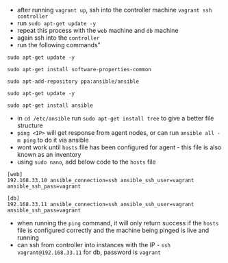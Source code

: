 - after running `vagrant up`, ssh into the controller machine `vagrant ssh controller`
- run `sudo apt-get update -y`
- repeat this process with the `web` machine and `db` machine
- again ssh into the `controller` 
- run the following commands"
```linux
sudo apt-get update -y

sudo apt-get install software-properties-common

sudo apt-add-repository ppa:ansible/ansible

sudo apt-get update -y

sudo apt-get install ansible
```
- in `cd /etc/ansible` run `sudo apt-get install tree` to give a better file structure 
- `ping <IP>` will get response from agent nodes, or can run `ansible all -m ping` to do it via ansible
- wont work until `hosts` file has been configured for agent  - this file is also known as an inventory
- using `sudo nano`, add below code to the `hosts` file
```linux
[web]
192.168.33.10 ansible_connection=ssh ansible_ssh_user=vagrant ansible_ssh_pass=vagrant

[db]
192.168.33.11 ansible_connection=ssh ansible_ssh_user=vagrant ansible_ssh_pass=vagrant
```
- when running the `ping` command, it will only return success if the `hosts` file is configured correctly and the machine being pinged is live and running
- can ssh from controller into instances with the IP - `ssh vagrant@192.168.33.11` for db, password is `vagrant`